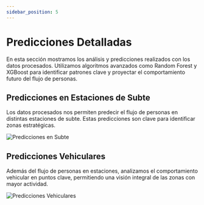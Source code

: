 ```yaml
---
sidebar_position: 5
---
```


# Predicciones Detalladas

En esta sección mostramos los análisis y predicciones realizados con los datos procesados. Utilizamos algoritmos avanzados como Random Forest y XGBoost para identificar patrones clave y proyectar el comportamiento futuro del flujo de personas.

## Predicciones en Estaciones de Subte
Los datos procesados nos permiten predecir el flujo de personas en distintas estaciones de subte. Estas predicciones son clave para identificar zonas estratégicas.

![Predicciones en Subte](/data-consulting-site/img/analisis-subte.jpeg)

## Predicciones Vehiculares
Además del flujo de personas en estaciones, analizamos el comportamiento vehicular en puntos clave, permitiendo una visión integral de las zonas con mayor actividad.

![Predicciones Vehiculares](/data-consulting-site/img/analisis-vehicular.jpeg)
